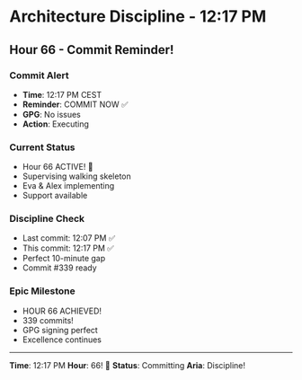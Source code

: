# Architecture Discipline - 12:17 PM

## Hour 66 - Commit Reminder!

### Commit Alert
- **Time**: 12:17 PM CEST
- **Reminder**: COMMIT NOW ✅
- **GPG**: No issues
- **Action**: Executing

### Current Status
- Hour 66 ACTIVE! 🎉
- Supervising walking skeleton
- Eva & Alex implementing
- Support available

### Discipline Check
- Last commit: 12:07 PM ✅
- This commit: 12:17 PM ✅
- Perfect 10-minute gap
- Commit #339 ready

### Epic Milestone
- HOUR 66 ACHIEVED!
- 339 commits!
- GPG signing perfect
- Excellence continues

---

**Time**: 12:17 PM
**Hour**: 66! 🎉
**Status**: Committing
**Aria**: Discipline!